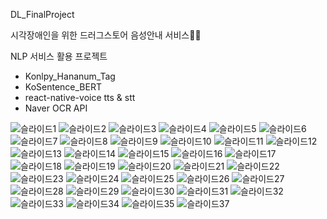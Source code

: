 DL_FinalProject

시각장애인을 위한 드러그스토어 음성안내 서비스💊💄

NLP 서비스 활용 프로젝트 
- Konlpy_Hananum_Tag
- KoSentence_BERT
- react-native-voice tts & stt
- Naver OCR API
 
![슬라이드1](https://user-images.githubusercontent.com/70250251/231472632-4e9dac3e-d503-4dd3-b640-737f897b6958.JPG)
![슬라이드2](https://user-images.githubusercontent.com/70250251/231472640-9fc65951-d4dd-4c4d-ae5d-17387e757565.JPG)
![슬라이드3](https://user-images.githubusercontent.com/70250251/231472642-749e3423-bf69-4e39-84e0-8b42839bd238.JPG)
![슬라이드4](https://user-images.githubusercontent.com/70250251/231472645-c43828b0-f61f-4ec9-944b-b9ee1d00944a.JPG)
![슬라이드5](https://user-images.githubusercontent.com/70250251/231472647-d6f27177-c291-4124-8478-cc5c194892d8.JPG)
![슬라이드6](https://user-images.githubusercontent.com/70250251/231472650-3238ce2a-2eeb-46f4-b64f-4f9fe40465a6.JPG)
![슬라이드7](https://user-images.githubusercontent.com/70250251/231472655-b334aa7b-50d5-427b-b0eb-4b7ac5bc8549.JPG)
![슬라이드8](https://user-images.githubusercontent.com/70250251/231472658-88297b93-b2d1-4590-88ac-9b1ffb9e1d66.JPG)
![슬라이드9](https://user-images.githubusercontent.com/70250251/231472661-f3a0155c-358f-4231-92db-f1e72ef0f599.JPG)
![슬라이드10](https://user-images.githubusercontent.com/70250251/231472666-f89ff2b4-4697-4fe2-b401-6dcbfb55e482.JPG)
![슬라이드11](https://user-images.githubusercontent.com/70250251/231472669-5656cf36-5c85-463d-baa9-9dc290fcabc9.JPG)
![슬라이드12](https://user-images.githubusercontent.com/70250251/231472673-b4f49853-bc30-49fc-a923-16fd9b26dd91.JPG)
![슬라이드13](https://user-images.githubusercontent.com/70250251/231472676-132f72d8-7dcd-4ad6-93e9-baa38d49e0c2.JPG)
![슬라이드14](https://user-images.githubusercontent.com/70250251/231472679-81ea133e-d095-45e2-adbe-3ac85232d41d.JPG)
![슬라이드15](https://user-images.githubusercontent.com/70250251/231472685-1d6e375b-3eec-45b9-9dc1-e65155c513f0.JPG)
![슬라이드16](https://user-images.githubusercontent.com/70250251/231472687-9fc8715d-f1ec-421d-998a-0a6bd06c6f60.JPG)
![슬라이드17](https://user-images.githubusercontent.com/70250251/231472694-3f1349ee-5384-4f40-8f71-0a85e4ad6b4e.JPG)
![슬라이드18](https://user-images.githubusercontent.com/70250251/231472698-554581ce-e36c-478c-857a-10235d128fc0.JPG)
![슬라이드19](https://user-images.githubusercontent.com/70250251/231472701-080f1561-0b27-40d3-8a83-0396c9880022.JPG)
![슬라이드20](https://user-images.githubusercontent.com/70250251/231472706-adcc37a6-2d16-468e-9ed4-dfdab839dca4.JPG)
![슬라이드21](https://user-images.githubusercontent.com/70250251/231472708-02ba5c5a-5596-40ce-b2a5-796cdd25c6bd.JPG)
![슬라이드22](https://user-images.githubusercontent.com/70250251/231472711-9feef779-0025-4051-9279-a70711ff7e99.JPG)
![슬라이드23](https://user-images.githubusercontent.com/70250251/231472714-2f7eb55c-82ab-406f-9f96-8f0ac43f22ff.JPG)
![슬라이드24](https://user-images.githubusercontent.com/70250251/231472717-60f05c84-8d14-4a82-bb75-2fc5b63d5026.JPG)
![슬라이드25](https://user-images.githubusercontent.com/70250251/231472722-e78a97a3-bea4-49ee-ac15-bf2ccde21938.JPG)
![슬라이드26](https://user-images.githubusercontent.com/70250251/231472726-94f58f4b-2fad-44d9-9643-4c3d32dc314f.JPG)
![슬라이드27](https://user-images.githubusercontent.com/70250251/231472730-7b3a59a6-b62d-4188-9e73-8019758fbdc0.JPG)
![슬라이드28](https://user-images.githubusercontent.com/70250251/231472732-c0262bb5-517b-4f64-9274-fd705059ef1b.JPG)
![슬라이드29](https://user-images.githubusercontent.com/70250251/231472735-e33c098c-2e03-41a3-b442-caa409dab2f6.JPG)
![슬라이드30](https://user-images.githubusercontent.com/70250251/231472736-0e8839f4-bc26-4acb-b82b-4a06494304c7.JPG)
![슬라이드31](https://user-images.githubusercontent.com/70250251/231472740-fc45750d-bc8c-4d32-89da-f5f7aa92374e.JPG)
![슬라이드32](https://user-images.githubusercontent.com/70250251/231472743-0aaf62b9-32e7-4d42-a843-17776b3a1d78.JPG)
![슬라이드33](https://user-images.githubusercontent.com/70250251/231472746-73336aad-1bff-4f24-ad9d-c5d6215a71fd.JPG)
![슬라이드34](https://user-images.githubusercontent.com/70250251/231472750-16ee2d60-8012-422a-98da-6a9d9d08b65d.JPG)
![슬라이드35](https://user-images.githubusercontent.com/70250251/231472752-d831bcb4-6580-4245-a796-a8eb9daacd21.JPG)
![슬라이드37](https://user-images.githubusercontent.com/70250251/231472755-758cccdc-2db8-49eb-b5c0-7073dbd9342c.JPG)
